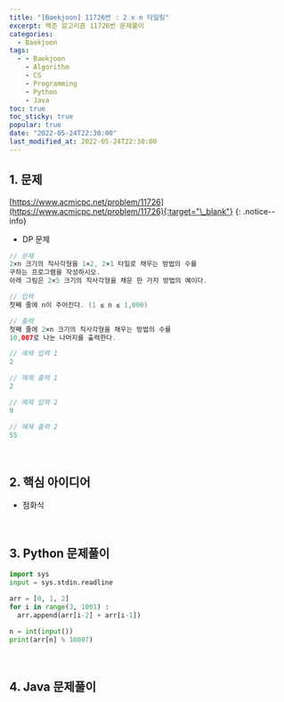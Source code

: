 ```yaml
---
title: "[Baekjoon] 11726번 : 2 x n 타일링"
excerpt: 백준 알고리즘 11726번 문제풀이
categories:
  - Baekjoon
tags:
  - - Baekjoon
    - Algorithm
    - CS
    - Programming
    - Python
    - Java
toc: true
toc_sticky: true
popular: true
date: "2022-05-24T22:30:00"
last_modified_at: 2022-05-24T22:30:00
---
```


## 1. 문제

[https://www.acmicpc.net/problem/11726](https://www.acmicpc.net/problem/11726){:target="\_blank"}
{: .notice--info}

- DP 문제

```java
// 문제
2×n 크기의 직사각형을 1×2, 2×1 타일로 채우는 방법의 수를
구하는 프로그램을 작성하시오.
아래 그림은 2×5 크기의 직사각형을 채운 한 가지 방법의 예이다.

// 입력
첫째 줄에 n이 주어진다. (1 ≤ n ≤ 1,000)

// 출력
첫째 줄에 2×n 크기의 직사각형을 채우는 방법의 수를 
10,007로 나눈 나머지를 출력한다.

// 예제 입력 1 
2

// 예제 출력 1 
2

// 예제 입력 2 
9

// 예제 출력 2 
55
```

<br>

## 2. 핵심 아이디어

- 점화식

<br>

## 3. Python 문제풀이

```python
import sys
input = sys.stdin.readline

arr = [0, 1, 2]
for i in range(3, 1001) :
  arr.append(arr[i-2] + arr[i-1])
  
n = int(input())
print(arr[n] % 10007)
```

<br>

## 4. Java 문제풀이

```java

```
